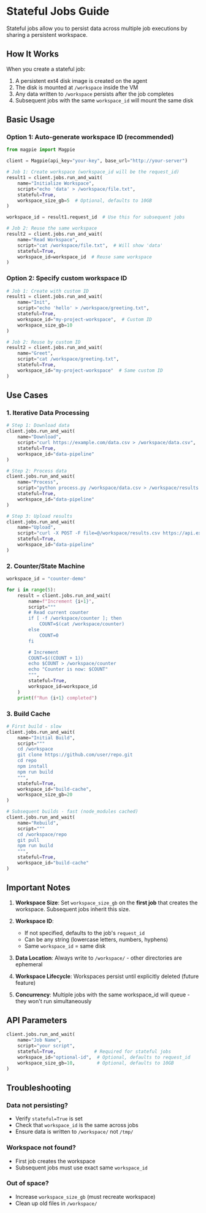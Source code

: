 # Stateful Jobs Guide

Stateful jobs allow you to persist data across multiple job executions by sharing a persistent workspace.

## How It Works

When you create a stateful job:
1. A persistent ext4 disk image is created on the agent
2. The disk is mounted at `/workspace` inside the VM
3. Any data written to `/workspace` persists after the job completes
4. Subsequent jobs with the same `workspace_id` will mount the same disk

## Basic Usage

### Option 1: Auto-generate workspace ID (recommended)

```python
from magpie import Magpie

client = Magpie(api_key="your-key", base_url="http://your-server")

# Job 1: Create workspace (workspace_id will be the request_id)
result1 = client.jobs.run_and_wait(
    name="Initialize Workspace",
    script="echo 'data' > /workspace/file.txt",
    stateful=True,
    workspace_size_gb=5  # Optional, defaults to 10GB
)

workspace_id = result1.request_id  # Use this for subsequent jobs

# Job 2: Reuse the same workspace
result2 = client.jobs.run_and_wait(
    name="Read Workspace",
    script="cat /workspace/file.txt",  # Will show 'data'
    stateful=True,
    workspace_id=workspace_id  # Reuse same workspace
)
```

### Option 2: Specify custom workspace ID

```python
# Job 1: Create with custom ID
result1 = client.jobs.run_and_wait(
    name="Init",
    script="echo 'hello' > /workspace/greeting.txt",
    stateful=True,
    workspace_id="my-project-workspace",  # Custom ID
    workspace_size_gb=10
)

# Job 2: Reuse by custom ID
result2 = client.jobs.run_and_wait(
    name="Greet",
    script="cat /workspace/greeting.txt",
    stateful=True,
    workspace_id="my-project-workspace"  # Same custom ID
)
```

## Use Cases

### 1. Iterative Data Processing

```python
# Step 1: Download data
client.jobs.run_and_wait(
    name="Download",
    script="curl https://example.com/data.csv > /workspace/data.csv",
    stateful=True,
    workspace_id="data-pipeline"
)

# Step 2: Process data
client.jobs.run_and_wait(
    name="Process",
    script="python process.py /workspace/data.csv > /workspace/results.csv",
    stateful=True,
    workspace_id="data-pipeline"
)

# Step 3: Upload results
client.jobs.run_and_wait(
    name="Upload",
    script="curl -X POST -F file=@/workspace/results.csv https://api.example.com/upload",
    stateful=True,
    workspace_id="data-pipeline"
)
```

### 2. Counter/State Machine

```python
workspace_id = "counter-demo"

for i in range(5):
    result = client.jobs.run_and_wait(
        name=f"Increment {i+1}",
        script="""
        # Read current counter
        if [ -f /workspace/counter ]; then
            COUNT=$(cat /workspace/counter)
        else
            COUNT=0
        fi

        # Increment
        COUNT=$((COUNT + 1))
        echo $COUNT > /workspace/counter
        echo "Counter is now: $COUNT"
        """,
        stateful=True,
        workspace_id=workspace_id
    )
    print(f"Run {i+1} completed")
```

### 3. Build Cache

```python
# First build - slow
client.jobs.run_and_wait(
    name="Initial Build",
    script="""
    cd /workspace
    git clone https://github.com/user/repo.git
    cd repo
    npm install
    npm run build
    """,
    stateful=True,
    workspace_id="build-cache",
    workspace_size_gb=20
)

# Subsequent builds - fast (node_modules cached)
client.jobs.run_and_wait(
    name="Rebuild",
    script="""
    cd /workspace/repo
    git pull
    npm run build
    """,
    stateful=True,
    workspace_id="build-cache"
)
```

## Important Notes

1. **Workspace Size**: Set `workspace_size_gb` on the **first job** that creates the workspace. Subsequent jobs inherit this size.

2. **Workspace ID**:
   - If not specified, defaults to the job's `request_id`
   - Can be any string (lowercase letters, numbers, hyphens)
   - Same `workspace_id` = same disk

3. **Data Location**: Always write to `/workspace/` - other directories are ephemeral

4. **Workspace Lifecycle**: Workspaces persist until explicitly deleted (future feature)

5. **Concurrency**: Multiple jobs with the same workspace_id will queue - they won't run simultaneously

## API Parameters

```python
client.jobs.run_and_wait(
    name="Job Name",
    script="your script",
    stateful=True,              # Required for stateful jobs
    workspace_id="optional-id",  # Optional, defaults to request_id
    workspace_size_gb=10,        # Optional, defaults to 10GB
)
```

## Troubleshooting

### Data not persisting?
- Verify `stateful=True` is set
- Check that `workspace_id` is the same across jobs
- Ensure data is written to `/workspace/` not `/tmp/`

### Workspace not found?
- First job creates the workspace
- Subsequent jobs must use exact same `workspace_id`

### Out of space?
- Increase `workspace_size_gb` (must recreate workspace)
- Clean up old files in `/workspace/`
